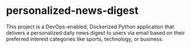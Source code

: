# personalized-news-digest
This project is a DevOps-enabled, Dockerized Python application that delivers a personalized daily news digest to users via email based on their preferred interest categories like sports, technology, or business. 
